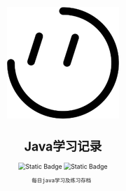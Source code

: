 <!-- markdownlint-disable -->

<div align="center">

<img alt="LOGO" src="resources/icon.png" width="256" height="256" />

# Java学习记录
![Static Badge](https://img.shields.io/badge/JavaProject-hrms-008c8c)
![Static Badge](https://img.shields.io/badge/Begin%400910-To-002fa7)

``每日java学习及练习存档
``


</div>


 